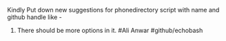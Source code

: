 Kindly Put down new suggestions for phonedirectory script with name and github handle like -
1. There should be more options in it. #Ali Anwar #github/echobash
